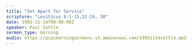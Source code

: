 ```yaml
---
title: "Set Apart for Service"
scripture: "Leviticus 8:1-15,22-24, 30"
date: 1993-11-14T00:00:00Z
speaker: Paul Settle
sermon_type: morning
audio: https://pcpcmorningsermons.s3.amazonaws.com/19931114settle.mp3 
---
```



